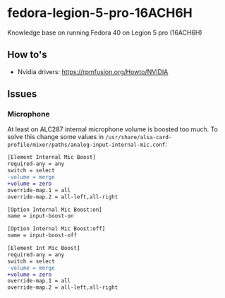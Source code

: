 # fedora-legion-5-pro-16ACH6H
Knowledge base on running Fedora 40 on Legion 5 pro (16ACH6H)

## How to's
- Nvidia drivers: https://rpmfusion.org/Howto/NVIDIA

## Issues

### Microphone
At least on ALC287 internal microphone volume is boosted too much. To solve this change some values in `/usr/share/alsa-card-profile/mixer/paths/analog-input-internal-mic.conf`:

```diff
[Element Internal Mic Boost]
required-any = any
switch = select
-volume = merge
+volume = zero
override-map.1 = all
override-map.2 = all-left,all-right

[Option Internal Mic Boost:on]
name = input-boost-on

[Option Internal Mic Boost:off]
name = input-boost-off

[Element Int Mic Boost]
required-any = any
switch = select
-volume = merge
+volume = zero
override-map.1 = all
override-map.2 = all-left,all-right
```